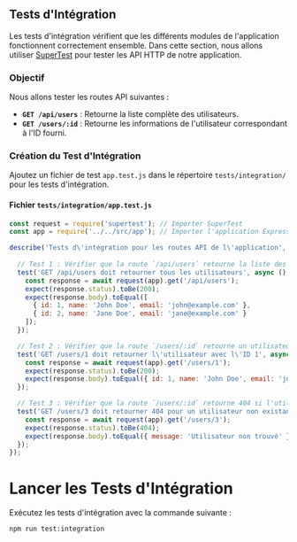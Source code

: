 ## Tests d'Intégration

Les tests d'intégration vérifient que les différents modules de l'application fonctionnent correctement ensemble. Dans cette section, nous allons utiliser [SuperTest](https://github.com/visionmedia/supertest) pour tester les API HTTP de notre application.

### Objectif

Nous allons tester les routes API suivantes :

- **`GET /api/users`** : Retourne la liste complète des utilisateurs.
- **`GET /users/:id`** : Retourne les informations de l'utilisateur correspondant à l'ID fourni.

### Création du Test d'Intégration

Ajoutez un fichier de test `app.test.js` dans le répertoire `tests/integration/` pour les tests d'intégration.

#### Fichier `tests/integration/app.test.js`

```javascript
const request = require('supertest'); // Importer SuperTest
const app = require('../../src/app'); // Importer l'application Express

describe('Tests d\'intégration pour les routes API de l\'application', () => {
  
  // Test 1 : Vérifier que la route `/api/users` retourne la liste des utilisateurs
  test('GET /api/users doit retourner tous les utilisateurs', async () => {
    const response = await request(app).get('/api/users');
    expect(response.status).toBe(200);
    expect(response.body).toEqual([
      { id: 1, name: 'John Doe', email: 'john@example.com' },
      { id: 2, name: 'Jane Doe', email: 'jane@example.com' }
    ]);
  });

  // Test 2 : Vérifier que la route `/users/:id` retourne un utilisateur spécifique
  test('GET /users/1 doit retourner l\'utilisateur avec l\'ID 1', async () => {
    const response = await request(app).get('/users/1');
    expect(response.status).toBe(200);
    expect(response.body).toEqual({ id: 1, name: 'John Doe', email: 'john@example.com' });
  });

  // Test 3 : Vérifier que la route `/users/:id` retourne 404 si l'utilisateur n'existe pas
  test('GET /users/3 doit retourner 404 pour un utilisateur non existant', async () => {
    const response = await request(app).get('/users/3');
    expect(response.status).toBe(404);
    expect(response.body).toEqual({ message: 'Utilisateur non trouvé' });
  });
});
```

# Lancer les Tests d'Intégration

Exécutez les tests d'intégration avec la commande suivante :

```bash
npm run test:integration
```